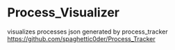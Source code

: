 # Process_Visualizer

visualizes processes json generated by process_tracker  
https://github.com/spaghettic0der/Process_Tracker
